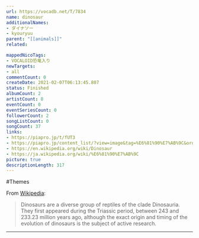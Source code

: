 ```yaml
---
url: https://vocadb.net/T/7834
name: dinosaur
additionalNames: 
- ダイナソー
- kyouryuu
parent: "[[animals]]"
related:

mappedNicoTags:
- VOCALOID恐竜入り
newTargets:
- all
commentCount: 0
createDate: 2021-02-07T06:13:45.807
status: Finished
albumCount: 2
artistCount: 8
eventCount: 0
eventSeriesCount: 0
followerCount: 2
songListCount: 0
songCount: 37
links: 
- https://piapro.jp/t/fUT3
- https://piapro.jp/content_list/?view=image&tag=%E6%81%90%E7%AB%9C&order=cv
- https://en.wikipedia.org/wiki/Dinosaur
- https://ja.wikipedia.org/wiki/%E6%81%90%E7%AB%9C
picture: true
descriptionLength: 317
---
```


#Themes

From [Wikipedia](https://en.wikipedia.org/wiki/Dinosaur):
>Dinosaurs are a diverse group of reptiles of the clade Dinosauria. They first appeared during the Triassic period, between 243 and 233.23 million years ago, although the exact origin and timing of the evolution of dinosaurs is the subject of active research.

---

